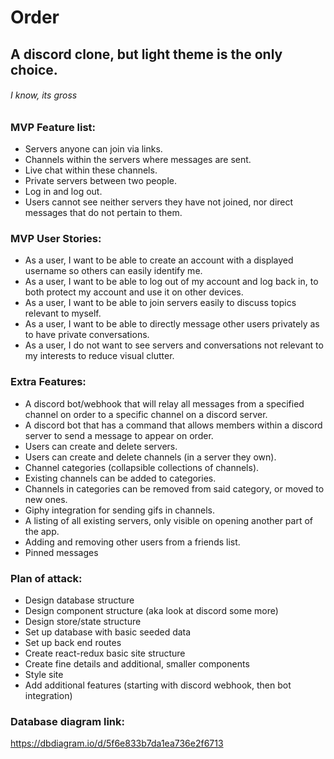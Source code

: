 # Order
## A discord clone, but light theme is the only choice.
###### *I know, its gross*


### MVP Feature list:

- Servers anyone can join via links.
- Channels within the servers where messages are sent.
- Live chat within these channels.
- Private servers between two people.
- Log in and log out.
- Users cannot see neither servers they have not joined, nor direct messages that do not pertain to them.

### MVP User Stories:

- As a user, I want to be able to create an account with a displayed username so others can easily identify me.
- As a user, I want to be able to log out of my account and log back in, to both protect my account and use it on other devices.
- As a user, I want to be able to join servers easily to discuss topics relevant to myself.
- As a user, I want to be able to directly message other users privately as to have private conversations.
- As a user, I do not want to see servers and conversations not relevant to my interests to reduce visual clutter.

### Extra Features:

- A discord bot/webhook that will relay all messages from a specified channel on order to a specific channel on a discord server.
- A discord bot that has a command that allows members within a discord server to send a message to appear on order.
- Users can create and delete servers.
- Users can create and delete channels (in a server they own).
- Channel categories (collapsible collections of channels).
- Existing channels can be added to categories.
- Channels in categories can be removed from said category, or moved to new ones.
- Giphy integration for sending gifs in channels.
- A listing of all existing servers, only visible on opening another part of the app.
- Adding and removing other users from a friends list.
- Pinned messages

### Plan of attack:

- Design database structure
- Design component structure (aka look at discord some more)
- Design store/state structure
- Set up database with basic seeded data
- Set up back end routes
- Create react-redux basic site structure
- Create fine details and additional, smaller components
- Style site
- Add additional features (starting with discord webhook, then bot integration)

### Database diagram link:

https://dbdiagram.io/d/5f6e833b7da1ea736e2f6713